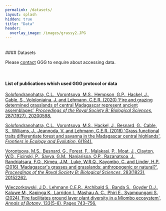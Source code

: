```yaml
---
permalink: /datasets/
layout: splash
hidden: true
title: "Data"
header:
  overlay_image: /images/grassy2.JPG
---
```

<br>
#### Datasets

Please [contact](/contact) GGG to enquire about accessing data.

<br>

#### List of publications which used GGG protocol or data

[Solofondranohatra, C.L., Vorontsova, M.S., Hempson, G.P., Hackel, J., Cable, S., Vololoniaina, J. and Lehmann, C.E.R. (2020) ‘Fire and grazing determined grasslands of central Madagascar represent ancient assemblages’, _Proceedings of the Royal Society B: Biological Sciences_, 287(1927), 20200598.](https://royalsocietypublishing.org/doi/10.1098/rspb.2020.0598)

[Solofondranohatra, C.L., Vorontsova, M.S., Hackel, J., Besnard, G., Cable, S., Williams, J., Jeannoda, V. and Lehmann, C.E.R. (2018) 'Grass functional traits differentiate forest and savanna in the Madagascar central highlands', _Frontiers in Ecology and Evolution_, 6(184).](https://www.frontiersin.org/articles/10.3389/fevo.2018.00184/full#B97)

[Vorontsova, M.S., Besnard, G., Forest, F., Malakasi, P., Moat, J., Clayton, W.D., Ficinski, P., Savva, G.M., Nanjarisoa, O.P., Razanatsoa, J., Randriatsara, F.O., Kimeu, J.M., Luke, W.R.Q., Kayombo, C. and Linder, H.P. (2016) ‘Madagascar's grasses and grasslands: anthropogenic or natural?’, _Proceedings of the Royal Society B: Biological Sciences_, 283(1823), 20152262.](https://royalsocietypublishing.org/doi/full/10.1098/rspb.2015.2262)

[Wieczorkowski, J.D., Lehmann C.E.R., Archibald S., Banda S., Goyder D.J., Kaluwe M., Kapinga K., Larridon I., Mashau A. C., Phiri E., Syampungani S. (2024) 'Fire facilitates ground layer plant diversity in a Miombo ecosystem', _Annals of Botany_, 133(5-6), Pages 743–756.](https://academic.oup.com/aob/article/133/5-6/743/7625940)
